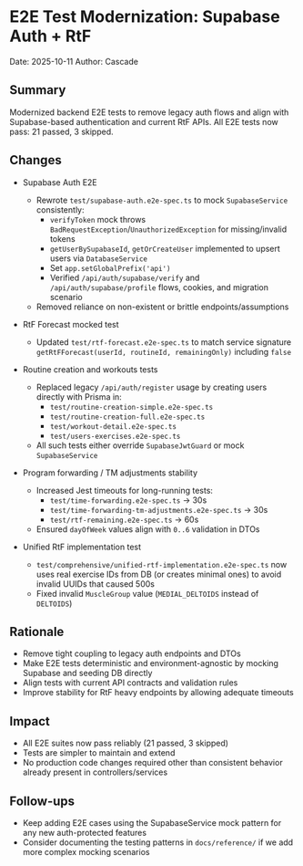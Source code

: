 # E2E Test Modernization: Supabase Auth + RtF

Date: 2025-10-11
Author: Cascade

## Summary
Modernized backend E2E tests to remove legacy auth flows and align with Supabase-based authentication and current RtF APIs. All E2E tests now pass: 21 passed, 3 skipped.

## Changes
- Supabase Auth E2E
  - Rewrote `test/supabase-auth.e2e-spec.ts` to mock `SupabaseService` consistently:
    - `verifyToken` mock throws `BadRequestException`/`UnauthorizedException` for missing/invalid tokens
    - `getUserBySupabaseId`, `getOrCreateUser` implemented to upsert users via `DatabaseService`
    - Set `app.setGlobalPrefix('api')`
    - Verified `/api/auth/supabase/verify` and `/api/auth/supabase/profile` flows, cookies, and migration scenario
  - Removed reliance on non-existent or brittle endpoints/assumptions

- RtF Forecast mocked test
  - Updated `test/rtf-forecast.e2e-spec.ts` to match service signature `getRtFForecast(userId, routineId, remainingOnly)` including `false`

- Routine creation and workouts tests
  - Replaced legacy `/api/auth/register` usage by creating users directly with Prisma in:
    - `test/routine-creation-simple.e2e-spec.ts`
    - `test/routine-creation-full.e2e-spec.ts`
    - `test/workout-detail.e2e-spec.ts`
    - `test/users-exercises.e2e-spec.ts`
  - All such tests either override `SupabaseJwtGuard` or mock `SupabaseService`

- Program forwarding / TM adjustments stability
  - Increased Jest timeouts for long-running tests:
    - `test/time-forwarding.e2e-spec.ts` → 30s
    - `test/time-forwarding-tm-adjustments.e2e-spec.ts` → 30s
    - `test/rtf-remaining.e2e-spec.ts` → 60s
  - Ensured `dayOfWeek` values align with `0..6` validation in DTOs

- Unified RtF implementation test
  - `test/comprehensive/unified-rtf-implementation.e2e-spec.ts` now uses real exercise IDs from DB (or creates minimal ones) to avoid invalid UUIDs that caused 500s
  - Fixed invalid `MuscleGroup` value (`MEDIAL_DELTOIDS` instead of `DELTOIDS`)

## Rationale
- Remove tight coupling to legacy auth endpoints and DTOs
- Make E2E tests deterministic and environment-agnostic by mocking Supabase and seeding DB directly
- Align tests with current API contracts and validation rules
- Improve stability for RtF heavy endpoints by allowing adequate timeouts

## Impact
- All E2E suites now pass reliably (21 passed, 3 skipped)
- Tests are simpler to maintain and extend
- No production code changes required other than consistent behavior already present in controllers/services

## Follow-ups
- Keep adding E2E cases using the SupabaseService mock pattern for any new auth-protected features
- Consider documenting the testing patterns in `docs/reference/` if we add more complex mocking scenarios

